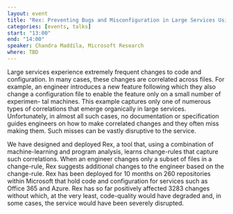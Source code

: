 ```yaml
---
layout: event
title: "Rex: Preventing Bugs and Misconfiguration in Large Services Using Correlated Change Analysis"
categories: [events, talks]
start: "13:00"
end: "14:00"
speaker: Chandra Maddila, Microsoft Research
where: TBD
---
```


Large services experience extremely frequent changes to code and configuration. In many cases, these changes are correlated across files. For example, an engineer introduces a new feature following which they also change a configuration file to enable the feature only on a small number of experimen- tal machines. This example captures only one of numerous types of correlations that emerge organically in large services. Unfortunately, in almost all such cases, no documentation or specification guides engineers on how to make correlated changes and they often miss making them. Such misses can be vastly disruptive to the service.

We have designed and deployed Rex, a tool that, using a combination of machine-learning and program analysis, learns change-rules that capture such correlations. When an engineer changes only a subset of files in a change-rule, Rex suggests additional changes to the engineer based on the change-rule. Rex has been deployed for 10 months on 260 repositories within Microsoft that hold code and configuration for services such as Office 365 and Azure. Rex has so far positively affected 3283 changes without which, at the very least, code-quality would have degraded and, in some cases, the service would have been severely disrupted.

